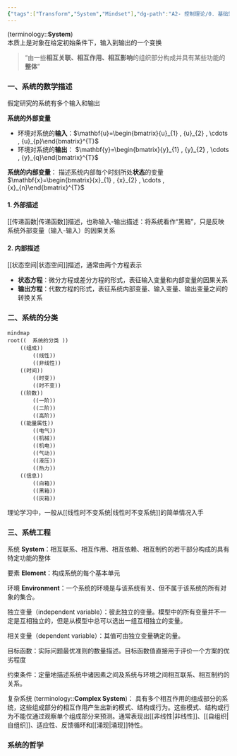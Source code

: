 ```yaml
---
{"tags":["Transform","System","Mindset"],"dg-path":"A2- 控制理论/0. 基础知识/系统.md","dg-publish":true,"permalink":"/A2- 控制理论/0. 基础知识/系统/","dgPassFrontmatter":true,"noteIcon":"","created":"2024-09-02T09:43:03.000+08:00","updated":"2025-09-29T18:54:34.000+08:00"}
---
```



(terminology::**System**)  
本质上是对象在给定初始条件下，输入到输出的一个变换
> “由一些**相互关联、相互作用、相互影响**的组织部分构成并具有某些功能的**整体**”


### 一、系统的数学描述
假定研究的系统有多个输入和输出

**系统的外部变量**
- 环境对系统的**输入**：$\mathbf{u}=\begin{bmatrix}{u}_{1} , {u}_{2} , \cdots ,  {u}_{p}\end{bmatrix}^{T}$
- 环境对系统的**输出**： $\mathbf{y}=\begin{bmatrix}{y}_{1} , {y}_{2} , \cdots ,  {y}_{q}\end{bmatrix}^{T}$

**系统的内部变量**：
描述系统内部每个时刻所处**状态**的变量 $\mathbf{x}=\begin{bmatrix}{x}_{1} , {x}_{2} , \cdots ,  {x}_{n}\end{bmatrix}^{T}$


#### 1. 外部描述
[[传递函数\|传递函数]]描述，也称输入-输出描述：将系统看作“黑箱”，只是反映系统外部变量（输入-输入）的因果关系

#### 2. 内部描述
[[状态空间\|状态空间]]描述，通常由两个方程表示
- **状态方程**：微分方程或差分方程的形式，表征输入变量和内部变量的因果关系
- **输出方程**：代数方程的形式，表征系统内部变量、输入变量、输出变量之间的转换关系

### 二、系统的分类

```mermaid
mindmap
root((  系统的分类 ))
	((组成))
		((线性))
		((非线性))
	((时间))
		((时变))
		((时不变))
	((阶数))
		((一阶))
		((二阶))
		((高阶))
	((能量属性))
		((电气))
		((机械))
		((机电))
		((气动))
		((液压))
		((热力))
	((信息))
		((白箱))
		((黑箱))
		((灰箱))
```


理论学习中，一般从[[线性时不变系统\|线性时不变系统]]的简单情况入手

### 三、系统工程

系统 **System**：相互联系、相互作用、相互依赖、相互制约的若干部分构成的具有特定功能的整体 

要素 **Element**：构成系统的每个基本单元 

环境 **Environment**：一个系统的环境是与该系统有关、但不属于该系统的所有对象的集合。

独立变量（independent variable）：彼此独立的变量。模型中的所有变量并不一定是互相独立的，但是从模型中总可以选出一组互相独立的变量。

相关变量（dependent variable）：其值可由独立变量确定的量。

目标函数：实际问题最优准则的数量描述。目标函数值直接用于评价一个方案的优劣程度

约束条件：定量地描述系统中诸因素之间及系统与环境之间相互联系、相互制约的关系。


 复杂系统 (terminology::**Complex System**)： 具有多个相互作用的组成部分的系统，这些组成部分的相互作用产生出新的模式、结构或行为。这些模式、结构或行为不能仅通过观察单个组成部分来预测。通常表现出[[非线性\|非线性]]、[[自组织\|自组织]]、适应性、反馈循环和[[涌现\|涌现]]特性。



### 系统的哲学





